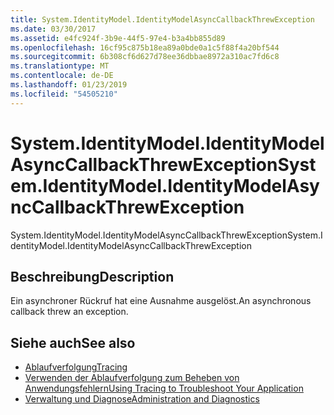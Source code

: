 ```yaml
---
title: System.IdentityModel.IdentityModelAsyncCallbackThrewException
ms.date: 03/30/2017
ms.assetid: e4fc924f-3b9e-44f5-97e4-b3a4bb855d89
ms.openlocfilehash: 16cf95c875b18ea89a0bde0a1c5f88f4a20bf544
ms.sourcegitcommit: 6b308cf6d627d78ee36dbbae8972a310ac7fd6c8
ms.translationtype: MT
ms.contentlocale: de-DE
ms.lasthandoff: 01/23/2019
ms.locfileid: "54505210"
---
```

# <a name="systemidentitymodelidentitymodelasynccallbackthrewexception"></a><span data-ttu-id="1562c-102">System.IdentityModel.IdentityModelAsyncCallbackThrewException</span><span class="sxs-lookup"><span data-stu-id="1562c-102">System.IdentityModel.IdentityModelAsyncCallbackThrewException</span></span>
<span data-ttu-id="1562c-103">System.IdentityModel.IdentityModelAsyncCallbackThrewException</span><span class="sxs-lookup"><span data-stu-id="1562c-103">System.IdentityModel.IdentityModelAsyncCallbackThrewException</span></span>  
  
## <a name="description"></a><span data-ttu-id="1562c-104">Beschreibung</span><span class="sxs-lookup"><span data-stu-id="1562c-104">Description</span></span>  
 <span data-ttu-id="1562c-105">Ein asynchroner Rückruf hat eine Ausnahme ausgelöst.</span><span class="sxs-lookup"><span data-stu-id="1562c-105">An asynchronous callback threw an exception.</span></span>  
  
## <a name="see-also"></a><span data-ttu-id="1562c-106">Siehe auch</span><span class="sxs-lookup"><span data-stu-id="1562c-106">See also</span></span>
- [<span data-ttu-id="1562c-107">Ablaufverfolgung</span><span class="sxs-lookup"><span data-stu-id="1562c-107">Tracing</span></span>](../../../../../docs/framework/wcf/diagnostics/tracing/index.md)
- [<span data-ttu-id="1562c-108">Verwenden der Ablaufverfolgung zum Beheben von Anwendungsfehlern</span><span class="sxs-lookup"><span data-stu-id="1562c-108">Using Tracing to Troubleshoot Your Application</span></span>](../../../../../docs/framework/wcf/diagnostics/tracing/using-tracing-to-troubleshoot-your-application.md)
- [<span data-ttu-id="1562c-109">Verwaltung und Diagnose</span><span class="sxs-lookup"><span data-stu-id="1562c-109">Administration and Diagnostics</span></span>](../../../../../docs/framework/wcf/diagnostics/index.md)
